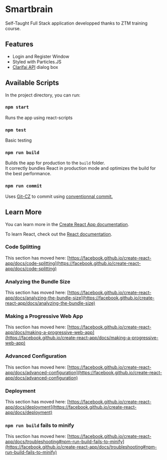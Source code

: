# Smartbrain

Self-Taught Full Stack application developped thanks to ZTM training course. 

## Features 

* Login and Register Window
* Styled with Particles.JS
* [Clarifai API](https://www.clarifai.com/models) dialog box 


## Available Scripts

In the project directory, you can run:

### `npm start`

Runs the app using react-scripts

### `npm test`

Basic testing

### `npm run build`

Builds the app for production to the `build` folder.\
It correctly bundles React in production mode and optimizes the build for the best performance.

### `npm run commit`

Uses [Git-CZ](https://www.npmjs.com/package/git-cz) to commit using [conventionnal commit.](https://www.conventionalcommits.org/en/v1.0.0-beta.2/)

## Learn More

You can learn more in the [Create React App documentation](https://facebook.github.io/create-react-app/docs/getting-started).

To learn React, check out the [React documentation](https://reactjs.org/).

### Code Splitting

This section has moved here: [https://facebook.github.io/create-react-app/docs/code-splitting](https://facebook.github.io/create-react-app/docs/code-splitting)

### Analyzing the Bundle Size

This section has moved here: [https://facebook.github.io/create-react-app/docs/analyzing-the-bundle-size](https://facebook.github.io/create-react-app/docs/analyzing-the-bundle-size)

### Making a Progressive Web App

This section has moved here: [https://facebook.github.io/create-react-app/docs/making-a-progressive-web-app](https://facebook.github.io/create-react-app/docs/making-a-progressive-web-app)

### Advanced Configuration

This section has moved here: [https://facebook.github.io/create-react-app/docs/advanced-configuration](https://facebook.github.io/create-react-app/docs/advanced-configuration)

### Deployment

This section has moved here: [https://facebook.github.io/create-react-app/docs/deployment](https://facebook.github.io/create-react-app/docs/deployment)

### `npm run build` fails to minify

This section has moved here: [https://facebook.github.io/create-react-app/docs/troubleshooting#npm-run-build-fails-to-minify](https://facebook.github.io/create-react-app/docs/troubleshooting#npm-run-build-fails-to-minify)
